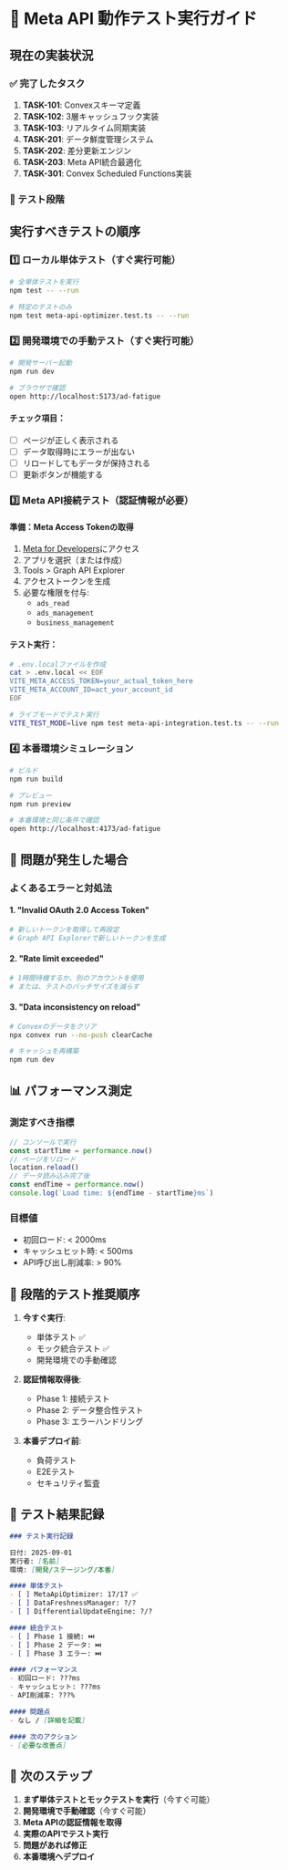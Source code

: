 # 🧪 Meta API 動作テスト実行ガイド

## 現在の実装状況

### ✅ 完了したタスク
1. **TASK-101**: Convexスキーマ定義
2. **TASK-102**: 3層キャッシュフック実装
3. **TASK-103**: リアルタイム同期実装
4. **TASK-201**: データ鮮度管理システム
5. **TASK-202**: 差分更新エンジン
6. **TASK-203**: Meta API統合最適化
7. **TASK-301**: Convex Scheduled Functions実装

### 🔄 テスト段階

## 実行すべきテストの順序

### 1️⃣ **ローカル単体テスト**（すぐ実行可能）

```bash
# 全単体テストを実行
npm test -- --run

# 特定のテストのみ
npm test meta-api-optimizer.test.ts -- --run
```

### 2️⃣ **開発環境での手動テスト**（すぐ実行可能）

```bash
# 開発サーバー起動
npm run dev

# ブラウザで確認
open http://localhost:5173/ad-fatigue
```

#### チェック項目：
- [ ] ページが正しく表示される
- [ ] データ取得時にエラーが出ない
- [ ] リロードしてもデータが保持される
- [ ] 更新ボタンが機能する

### 3️⃣ **Meta API接続テスト**（認証情報が必要）

#### 準備：Meta Access Tokenの取得

1. [Meta for Developers](https://developers.facebook.com/)にアクセス
2. アプリを選択（または作成）
3. Tools > Graph API Explorer
4. アクセストークンを生成
5. 必要な権限を付与:
   - `ads_read`
   - `ads_management`
   - `business_management`

#### テスト実行：

```bash
# .env.localファイルを作成
cat > .env.local << EOF
VITE_META_ACCESS_TOKEN=your_actual_token_here
VITE_META_ACCOUNT_ID=act_your_account_id
EOF

# ライブモードでテスト実行
VITE_TEST_MODE=live npm test meta-api-integration.test.ts -- --run
```

### 4️⃣ **本番環境シミュレーション**

```bash
# ビルド
npm run build

# プレビュー
npm run preview

# 本番環境と同じ条件で確認
open http://localhost:4173/ad-fatigue
```

## 🚨 問題が発生した場合

### よくあるエラーと対処法

#### 1. "Invalid OAuth 2.0 Access Token"
```bash
# 新しいトークンを取得して再設定
# Graph API Explorerで新しいトークンを生成
```

#### 2. "Rate limit exceeded"
```bash
# 1時間待機するか、別のアカウントを使用
# または、テストのバッチサイズを減らす
```

#### 3. "Data inconsistency on reload"
```bash
# Convexのデータをクリア
npx convex run --no-push clearCache

# キャッシュを再構築
npm run dev
```

## 📊 パフォーマンス測定

### 測定すべき指標

```typescript
// コンソールで実行
const startTime = performance.now()
// ページをリロード
location.reload()
// データ読み込み完了後
const endTime = performance.now()
console.log(`Load time: ${endTime - startTime}ms`)
```

### 目標値
- 初回ロード: < 2000ms
- キャッシュヒット時: < 500ms
- API呼び出し削減率: > 90%

## 🎯 段階的テスト推奨順序

1. **今すぐ実行**:
   - 単体テスト ✅
   - モック統合テスト ✅
   - 開発環境での手動確認

2. **認証情報取得後**:
   - Phase 1: 接続テスト
   - Phase 2: データ整合性テスト
   - Phase 3: エラーハンドリング

3. **本番デプロイ前**:
   - 負荷テスト
   - E2Eテスト
   - セキュリティ監査

## 📝 テスト結果記録

```markdown
### テスト実行記録

日付: 2025-09-01
実行者: [名前]
環境: [開発/ステージング/本番]

#### 単体テスト
- [ ] MetaApiOptimizer: 17/17 ✅
- [ ] DataFreshnessManager: ?/?
- [ ] DifferentialUpdateEngine: ?/?

#### 統合テスト
- [ ] Phase 1 接続: ⏭️
- [ ] Phase 2 データ: ⏭️
- [ ] Phase 3 エラー: ⏭️

#### パフォーマンス
- 初回ロード: ???ms
- キャッシュヒット: ???ms
- API削減率: ???%

#### 問題点
- なし / [詳細を記載]

#### 次のアクション
- [必要な改善点]
```

## 🚀 次のステップ

1. **まず単体テストとモックテストを実行**（今すぐ可能）
2. **開発環境で手動確認**（今すぐ可能）
3. **Meta APIの認証情報を取得**
4. **実際のAPIでテスト実行**
5. **問題があれば修正**
6. **本番環境へデプロイ**